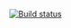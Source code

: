 [![Build status](https://dev.azure.com/loklok12614/MovieShop/_apis/build/status/MovieShop%20CI)](https://dev.azure.com/loklok12614/MovieShop/_build/latest?definitionId=1)
